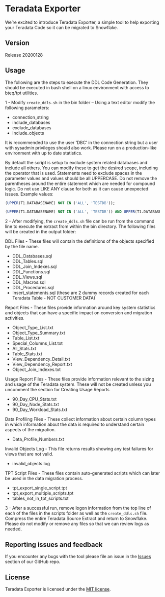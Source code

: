 # Teradata Exporter

We’re excited to introduce Teradata Exporter, a simple tool to help exporting your Teradata Code
so it can be migrated to Snowflake.

## Version

Release 20200128

## Usage

The following are the steps to execute the DDL Code Generation. They should be executed in bash shell on a linux environment with access to bteq/tpt utilities.

1 - Modify `create_ddls.sh` in the bin folder – Using a text editor modify the following parameters:

* connection_string
* include_databases
* exclude_databases
* include_objects

It is recommended to use the user 'DBC' in the connection string but a user with sysadmin privileges should also work. Please run on a production-like environment with up to date statistics.

By default the script is setup to exclude system related databases and include all others. You can modify these to get the desired scope, including the operator that is used. Statements need to exclude spaces in the parameter values and values should be all UPPERCASE. Do not remove the parentheses around the entire statement which are needed for compound logic. Do not use LIKE ANY clause for both as it can cause unexpected issues. Example values:

```sql
(UPPER(T1.DATABASENAME) NOT IN ('ALL', 'TESTDB'));

(UPPER(T1.DATABASENAME) NOT IN ('ALL', 'TESTDB')) AND UPPER(T1.DATABASENAME) NOT LIKE ('TD_%'))
```

2 - After modifying, the `create_ddls.sh` file can be run from the command line to execute the extract from within the bin directory. The following files will be created in the output folder:

DDL Files - These files will contain the definitions of the objects specified by the file name.

* DDL_Databases.sql
* DDL_Tables.sql
* DDL_Join_Indexes.sql
* DDL_Functions.sql
* DDL_Views.sql
* DDL_Macros.sql
* DDL_Procedures.sql
* Insert_statements.sql (these are 2 dummy records created for each Teradata Table - NOT CUSTOMER DATA)

Report Files - These files provide information around key system statistics and objects that can have a specific impact on conversion and migration activities.

* Object_Type_List.txt
* Object_Type_Summary.txt
* Table_List.txt
* Special_Columns_List.txt
* All_Stats.txt
* Table_Stats.txt
* View_Dependency_Detail.txt
* View_Dependency_Report.txt
* Object_Join_Indexes.txt

Usage Report Files - These files provide information relevant to the sizing and usage of the Teradata system. These will not be created unless you uncomment the section for Creating Usage Reports

* 90_Day_CPU_Stats.txt
* 90_Day_Node_Stats.txt
* 90_Day_Workload_Stats.txt

Data Profiling Files - These collect information about certain column types in which information about the data is required to understand certain aspects of the migration.

* Data_Profile_Numbers.txt

Invalid Objects Log - This file returns results showing any test failures for views that are not valid.

* invalid_objects.log

TPT Script Files - These files contain auto-generated scripts which can later be used in the data migration process.

* tpt_export_single_script.tpt
* tpt_export_multiple_scripts.tpt
* tables_not_in_tpt_scripts.txt

3 - After a successful run, remove logon information from the top line of each of the files in the scripts folder as well as the `create_ddls.sh` file. Compress the entire Teradata Source Extract and return to Snowflake. Please do not modify or remove any files so that we can review logs as needed.

## Reporting issues and feedback

If you encounter any bugs with the tool please file an issue in the
[Issues](https://github.com/MobilizeNet/SnowConvertDDLExportScripts/issues) section of our GitHub repo.

## License

Teradata Exporter is licensed under the [MIT license](https://github.com/MobilizeNet/SnowConvertDDLExportScripts/blob/main/Teradata/LICENSE.txt).
